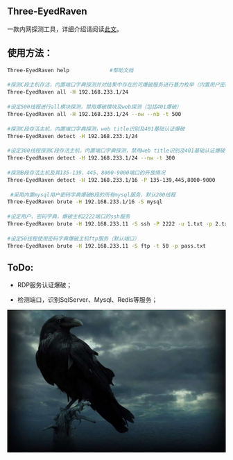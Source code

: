 ## Three-EyedRaven

一款内网探测工具，详细介绍请阅读[此文](https://www.cnblogs.com/zha0gongz1/p/17400520.html)。

## 使用方法：

``` bash
Three-EyedRaven help             #帮助文档

#探测C段主机存活，内置端口字典探测并对结果中存在的可爆破服务进行暴力枚举（内置用户密码字典）
Three-EyedRaven all -H 192.168.233.1/24 

#设定500线程进行all模块探测，禁用爆破模块及web探测（包括401爆破）
Three-EyedRaven all -H 192.168.233.1/24 --nw --nb -t 500

#探测C段存活主机，内置端口字典探测，web title识别及401基础认证爆破
Three-EyedRaven detect -H 192.168.233.1/24

#设定300线程探测C段存活主机，内置端口字典探测，禁用web title识别及401基础认证爆破
Three-EyedRaven detect -H 192.168.233.1/24 --nw -t 300

#探测B段存活主机及其135-139、445、8000-9000端口的开放情况
Three-EyedRaven detect -H 192.168.233.1/16 -P 135-139,445,8000-9000

 #采用内置mysql用户密码字典爆破B段的所有mysql服务，默认200线程
Three-EyedRaven brute -H 192.168.233.1/16 -S mysql

#设定用户、密码字典，爆破主机2222端口的ssh服务
Three-EyedRaven brute -H 192.168.233.11 -S ssh -P 2222 -u 1.txt -p 2.txt

#设定50线程使用密码字典爆破主机ftp服务（默认端口）
Three-EyedRaven brute -H 192.168.233.11 -S ftp -t 50 -p pass.txt   
```


## ToDo: 

- RDP服务认证爆破；

- 检测端口，识别SqlServer、Mysql、Redis等服务；

![three-eyedraven](https://github.com/zha0gongz1/Three-EyedRaven/blob/main/three-eyedraven.jpg)
